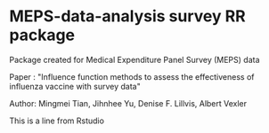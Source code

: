 # MEPS-data-analysis survey RR package
Package created for Medical Expenditure Panel Survey (MEPS) data 

Paper : "Influence function methods to assess the effectiveness of influenza vaccine with survey data"

Author: Mingmei Tian, Jihnhee Yu, Denise F. Lillvis, Albert Vexler

This is a line from Rstudio
